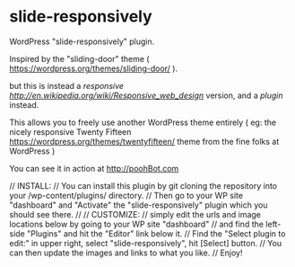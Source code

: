# slide-responsively
WordPress "slide-responsively" plugin.    

Inspired by the "sliding-door" theme ( https://wordpress.org/themes/sliding-door/ ).

but this is instead a *responsive http://en.wikipedia.org/wiki/Responsive_web_design* version, and a *plugin* instead.

This allows you to freely use another WordPress theme entirely ( eg: the nicely responsive Twenty Fifteen https://wordpress.org/themes/twentyfifteen/ theme from the fine folks at WordPress )

You can see it in action at http://poohBot.com


// INSTALL:
//   You can install this plugin by git cloning the repository into your /wp-content/plugins/ directory.
//   Then go to your WP site "dashboard" and "Activate" the "slide-responsively" plugin which you should see there.
//
// CUSTOMIZE:
// simply edit the urls and image locations below by going to your WP site "dashboard"
// and find the left-side "Plugins" and hit the "Editor" link below it.
// Find the "Select plugin to edit:" in upper right, select "slide-responsively", hit [Select] button.
// You can then update the images and links to what you like.
// Enjoy!
